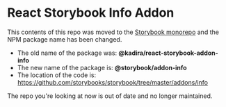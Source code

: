 # React Storybook Info Addon

This contents of this repo was moved to the [Storybook monorepo](https://github.com/storybooks/storybook/) and the NPM package name has been changed.

- The old name of the package was: **@kadira/react-storybook-addon-info**
- The new name of the package is: **@storybook/addon-info**
- The location of the code is: https://github.com/storybooks/storybook/tree/master/addons/info

The repo you're looking at now is out of date and no longer maintained.
